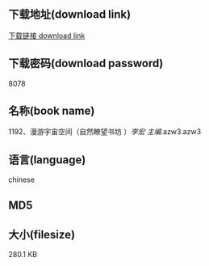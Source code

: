 ## 下载地址(download link)
[下载链接 download link](https://tutu365.netlify.app/?s=1192%E3%80%81%E6%BC%AB%E6%B8%B8%E5%AE%87%E5%AE%99%E7%A9%BA%E9%97%B4%EF%BC%88%E8%87%AA%E7%84%B6%E7%9E%AD%E6%9C%9B%E4%B9%A6%E5%9D%8A+%EF%BC%89_%E6%9D%8E%E5%AE%8F+%E4%B8%BB%E7%BC%96_.azw3)

## 下载密码(download password)
8078

## 名称(book name)
1192、漫游宇宙空间（自然瞭望书坊 ）_李宏 主编_.azw3.azw3

## 语言(language)
chinese

## MD5


## 大小(filesize)
280.1 KB
